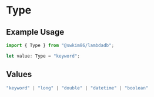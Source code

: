 # Type

## Example Usage

```typescript
import { Type } from "@swkim86/lambdadb";

let value: Type = "keyword";
```

## Values

```typescript
"keyword" | "long" | "double" | "datetime" | "boolean"
```
